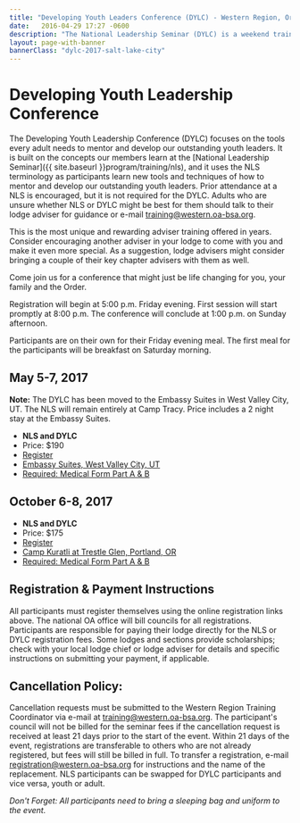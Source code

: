 ```yaml
---
title: "Developing Youth Leaders Conference (DYLC) - Western Region, Order of the Arrow, Boy Scouts of America"
date:   2016-04-29 17:27 -0600
description: "The National Leadership Seminar (DYLC) is a weekend training program focusing on leadership development."
layout: page-with-banner
bannerClass: "dylc-2017-salt-lake-city"
---
```


<div class="logo-dylc center-block"></div>

# Developing Youth Leadership Conference

The Developing Youth Leadership Conference (DYLC) focuses on the tools every adult needs to mentor and develop our outstanding youth leaders.
It is built on the concepts our members learn at the [National Leadership Seminar]({{ site.baseurl }}program/training/nls), and it uses the NLS terminology as participants learn new tools and techniques of how to mentor and develop our outstanding youth leaders.
Prior attendance at a NLS is encouraged, but it is not required for the DYLC.
Adults who are unsure whether NLS or DYLC might be best for them should talk to their lodge adviser for guidance or e-mail [training@western.oa-bsa.org](mailto:training@western.oa-bsa.org).

This is the most unique and rewarding adviser training offered in years.
Consider encouraging another adviser in your lodge to come with you and make it even more special.
As a suggestion, lodge advisers might consider bringing a couple of their key chapter advisers with them as well.

Come join us for a conference that might just be life changing for you, your family and the Order.

Registration will begin at 5:00 p.m. Friday evening.
First session will start promptly at 8:00 p.m.
The conference will conclude at 1:00 p.m. on Sunday afternoon.

Participants are on their own for their Friday evening meal.
The first meal for the participants will be breakfast on Saturday morning.

## May 5-7, 2017

<div class="alert alert-info">
  <strong>Note:</strong>
  The DYLC has been moved to the Embassy Suites in West Valley City, UT.
  The NLS will remain entirely at Camp Tracy.
  Price includes a 2 night stay at the Embassy Suites.
</div>

* **NLS and DYLC**
* Price: $190
* [Register](https://registration.oa-bsa.org/Event/23)
* [Embassy Suites, West Valley City, UT](http://embassysuites3.hilton.com/en/hotels/utah/embassy-suites-by-hilton-salt-lake-west-valley-city-SLCSMES/index.html)
* [Required: Medical Form Part A &amp; B](http://www.scouting.org/filestore/HealthSafety/pdf/680-001_AB.pdf)


## October 6-8, 2017

* **NLS and DYLC**
* Price: $175
* [Register](https://registration.oa-bsa.org/Event/24)
* [Camp Kuratli at Trestle Glen, Portland, OR](http://www.campkuratli.com/)
* [Required: Medical Form Part A &amp; B](http://www.scouting.org/filestore/HealthSafety/pdf/680-001_AB.pdf)


## Registration &amp; Payment Instructions

All participants must register themselves using the online registration links above.
The national OA office will bill councils for all registrations.
Participants are responsible for paying their lodge directly for the NLS or DYLC registration fees.
Some lodges and sections provide scholarships; check with your local lodge chief or lodge adviser for details and specific instructions on submitting your payment, if applicable.

## Cancellation Policy:

Cancellation requests must be submitted to the Western Region Training Coordinator via e-mail at [training@western.oa-bsa.org](mailto:training@western.oa-bsa.org).
The participant's council will not be billed for the seminar fees if the cancellation request is received at least 21 days prior to the start of the event.
Within 21 days of the event, registrations are transferable to others who are not already registered, but fees will still be billed in full.
To transfer a registration, e-mail [registration@western.oa-bsa.org](mailto:registration@western.oa-bsa.org) for instructions and the name of the replacement.
NLS participants can be swapped for DYLC participants and vice versa, youth or adult.

*Don't Forget: All participants need to bring a sleeping bag and uniform to the event.*